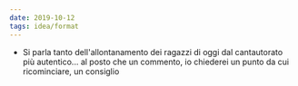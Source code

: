 ```yaml
---
date: 2019-10-12
tags: idea/format
---
```

- Si parla tanto dell'allontanamento dei ragazzi di oggi dal cantautorato più autentico... al posto che un commento, io chiederei un punto da cui ricominciare, un consiglio